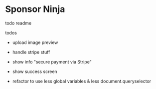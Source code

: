 # Sponsor Ninja

todo readme

todos
- upload image preview

- handle stripe stuff
- show info "secure payment via Stripe"
- show success screen

- refactor to use less global variables & less document.queryselector
